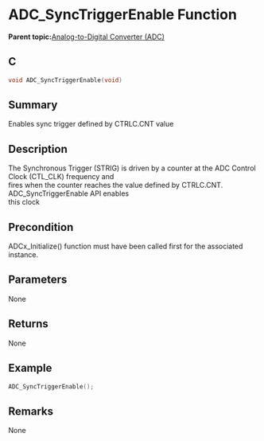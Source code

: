# ADC\_SyncTriggerEnable Function

**Parent topic:**[Analog-to-Digital Converter \(ADC\)](GUID-FA022CD9-1025-47D5-B8BC-A27AC49112D8.md)

## C

```c
void ADC_SyncTriggerEnable(void)
```

## Summary

Enables sync trigger defined by CTRLC.CNT value

## Description

The Synchronous Trigger \(STRIG\) is driven by a counter at the ADC Control Clock \(CTL\_CLK\) frequency and<br />fires when the counter reaches the value defined by CTRLC.CNT. ADC\_SyncTriggerEnable API enables<br />this clock

## Precondition

ADCx\_Initialize\(\) function must have been called first for the associated instance.

## Parameters

None

## Returns

None

## Example

```c
ADC_SyncTriggerEnable();
```

## Remarks

None

